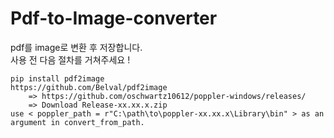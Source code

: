 # Pdf-to-Image-converter
pdf를 image로 변환 후 저장합니다.  
사용 전 다음 절차를 거쳐주세요 !
```
pip install pdf2image
https://github.com/Belval/pdf2image
    => https://github.com/oschwartz10612/poppler-windows/releases/
    => Download Release-xx.xx.x.zip
use < poppler_path = r"C:\path\to\poppler-xx.xx.x\Library\bin" > as an argument in convert_from_path.
```
